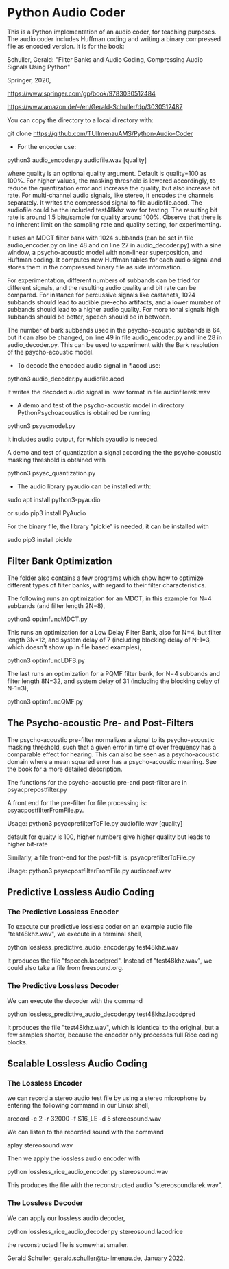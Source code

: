 # Python Audio Coder 

This is a Python implementation of an audio coder, for teaching purposes. 
The audio coder includes Huffman coding and writing a binary compressed file
as encoded version.
It is for the book:

Schuller, Gerald: 
"Filter Banks and Audio Coding, Compressing Audio Signals Using Python"

Springer, 2020,

https://www.springer.com/gp/book/9783030512484

https://www.amazon.de/-/en/Gerald-Schuller/dp/3030512487

You can copy the directory to a local directory with:

git clone https://github.com/TUIlmenauAMS/Python-Audio-Coder

* For the encoder use: 

python3 audio_encoder.py audiofile.wav [quality]

where quality is an optional quality argument.
Default is quality=100 as 100%. For higher values, the masking threshold is lowered accordingly, 
to reduce the quantization error and increase the quality, but also increase bit rate.
For multi-channel audio signals, like stereo, it encodes the channels separately. 
It writes the compressed signal to file audiofile.acod.
The audiofile could be the included test48khz.wav for testing.
The resulting bit rate is around 1.5 bits/sample for quality around 100%.
Observe that there is no inherent limit on the sampling rate and quality setting, for experimenting.

It uses an MDCT filter bank with 1024 subbands (can be set in file audio_encoder.py on line 48 and on line 27 in audio_decoder.py) with a sine window, a psycho-acoustic model with non-linear superposition, and Huffman coding. It computes new Huffman tables for each audio signal and stores them in the compressed binary file as side information.

For experimentation, different numbers of subbands can be tried for different signals, and the resulting audio quality and bit rate can be compared. For instance for percussive signals like castanets, 1024 subbands should lead to audible pre-echo artifacts, and a lower mumber of subbands should lead to a higher audio quality. For more tonal signals high subbands should be better, speech should be in between.

The number of bark subbands used in the psycho-acoustic subbands is 64, but it can also be changed, on line 49 in file audio_encoder.py and line 28 in audio_decoder.py. This can be used to experiment with the Bark resolution of the psycho-acoustic model.


* To decode the encoded audio signal in *.acod
use: 

python3 audio_decoder.py audiofile.acod

It writes the decoded audio signal in .wav format in file audiofilerek.wav

* A demo and test of the psycho-acoustic model in directory PythonPsychoacoustics is obtained be running

python3 psyacmodel.py

It includes audio output, for which pyaudio is needed.

A demo and test of quantization a signal according the the psycho-acoustic masking threshold is
obtained with

python3 psyac_quantization.py

* The audio library pyaudio can be installed with:

sudo apt install python3-pyaudio 

or
sudo pip3 install PyAudio

For the binary file, the library "pickle" is needed, it can be installed with

sudo pip3 install pickle 

## Filter Bank Optimization

The folder also contains a few programs which show how to optimize different types of filter banks, with regard to their filter characteristics.

The following runs an optimization for an MDCT, in this example for N=4 subbands (and filter length 2N=8),

python3 optimfuncMDCT.py

This runs an optimization for a Low Delay Filter Bank, also for N=4, but filter length 3N=12, and system delay of 7 (including blocking delay of N-1=3, which doesn't show up in file based examples),

python3 optimfuncLDFB.py

The last runs an optimization for a PQMF filter bank, for N=4 subbands and filter length 8N=32, and system delay of 31 (including the blocking delay of N-1=3),

python3 optimfuncQMF.py

## The Psycho-acoustic Pre- and Post-Filters

The psycho-acoustic pre-filter normalizes a signal to its psycho-acoustic masking threshold, such that a given error in time of over frequency has a comparable effect for hearing. This can also be seen as a psycho-acoustic domain where a mean squared error has a psycho-acoustic meaning. See the book for a more detailed description.

The functions for the psycho-acoustic pre-and post-filter are in psyacprepostfilter.py

A front end for the pre-filter for file processing is: psyacpostfilterFromFile.py.

Usage: python3 psyacprefilterToFile.py audiofile.wav [quality]

default for quaity is 100, higher numbers give higher quality but leads to higher bit-rate

Similarly, a file front-end for the post-filt is: psyacprefilterToFile.py

Usage: python3 psyacpostfilterFromFile.py audiopref.wav


## Predictive Lossless Audio Coding
### The Predictive Lossless Encoder
To execute our predictive lossless coder on an example audio file "test48khz.wav", we execute in a terminal shell,

python lossless_predictive_audio_encoder.py test48khz.wav

It produces the file "fspeech.lacodpred". Instead of "test48khz.wav", we could also take a file from
freesound.org.

### The Predictive Lossless Decoder

We can execute the decoder with the command

python lossless_predictive_audio_decoder.py test48khz.lacodpred

It produces the file "test48khz.wav", which is identical to the original, but a few
samples shorter, because the encoder only processes full Rice coding blocks.

## Scalable Lossless Audio Coding
### The Lossless Encoder
we can record a stereo audio test file by using a stereo microphone by
entering the following command in our Linux shell,

arecord -c 2 -r 32000 -f S16_LE -d 5 stereosound.wav

We can listen to the recorded sound with the command

aplay stereosound.wav

Then we apply the lossless audio encoder with

python lossless_rice_audio_encoder.py stereosound.wav

This produces the file with the reconstructed audio "stereosoundlarek.wav".

### The Lossless Decoder

We can apply our lossless audio decoder,

python lossless_rice_audio_decoder.py stereosound.lacodrice

the reconstructed file is somewhat smaller.

Gerald Schuller, gerald.schuller@tu-ilmenau.de, January 2022.

